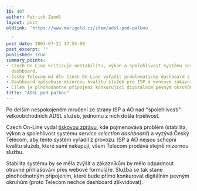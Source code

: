 ```yaml
---
ID: 407
author: Patrick Zandl
layout: post
oldlink: 'https://www.marigold.cz/item/adsl-pod-palbou

  '
post_date: 2003-07-21 17:55:00
post_excerpt: ''
published: true
summary_points:
- Czech On-Line kritizuje nestabilitu, výkon a spolehlivost systému service selection
  dashboard.
- Český Telecom má dle Czech On-Line vyřadit problematický dashboard z provozu.
- Dashboard způsobuje mizernou kvalitu služeb pro ISP a koncové zákazníky.
- Cílem je plnohodnotné připojení konkurující digitálním pevným okruhům.
title: "ADSL pod palbou"
---
```


<p>
Po delším nespokojeném mručení ze strany ISP a AO nad "spolehlivostí" velkoobchodních&#160;ADSL služeb, jednomu z nich došla trpělivost. </p>

<p>
Czech On-Line vydal <A href="http://www.col.cz/cs/about/news?news_id=907">tiskovou zprávu</A>, kde pojmenovává problém (stabilita, výkon&#160;a spolehlivost systému <EM>service selection dashboard</EM>) a vyzývá Český Telecom, aby tento systém vyřadil z provozu.&#160;ISP a AO&#160;nejsou schopni kvalitu služeb, které sami nakupují, všem Telecom prodává stejně mizernou službu.</p>

<p>
Stabilita systému by se měla zvýšit a zákazníkům by mělo odpadnout otravné přihlašování přes webové formuláře. Služba se tak stane plnohodnotným připojením, které bude&#160;přímo konkurovat digitálním pevným okruhům (proto Telecom nechce dashboard zlikvidovat).&#160;</p>